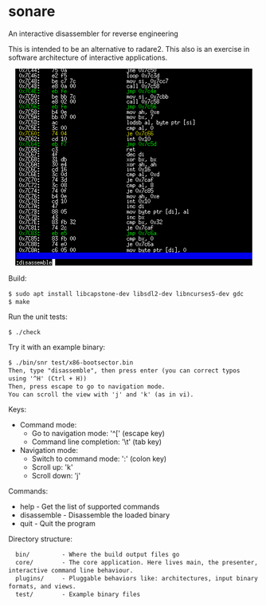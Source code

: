 # sonare
An interactive disassembler for reverse engineering

This is intended to be an alternative to radare2.
This also is an exercise in software architecture of interactive applications.

<p align="center"><img src="doc/screenshot.png"></p>

Build:
```
$ sudo apt install libcapstone-dev libsdl2-dev libncurses5-dev gdc
$ make
```

Run the unit tests:
```
$ ./check
```

Try it with an example binary:
```
$ ./bin/snr test/x86-bootsector.bin
Then, type "disassemble", then press enter (you can correct typos using '^H' (Ctrl + H))
Then, press escape to go to navigation mode.
You can scroll the view with 'j' and 'k' (as in vi).
```

Keys:
  * Command mode:
     * Go to navigation mode:   '^[' (escape key)
     * Command line completion: '\t' (tab key)
  * Navigation mode:
     * Switch to command mode:  ':' (colon key)
     * Scroll up:               'k'
     * Scroll down:             'j'

Commands:
  * help         - Get the list of supported commands
  * disassemble  - Disassemble the loaded binary
  * quit         - Quit the program

Directory structure:
```
  bin/         - Where the build output files go
  core/        - The core application. Here lives main, the presenter, interactive command line behaviour.
  plugins/     - Pluggable behaviors like: architectures, input binary formats, and views.
  test/        - Example binary files
```

